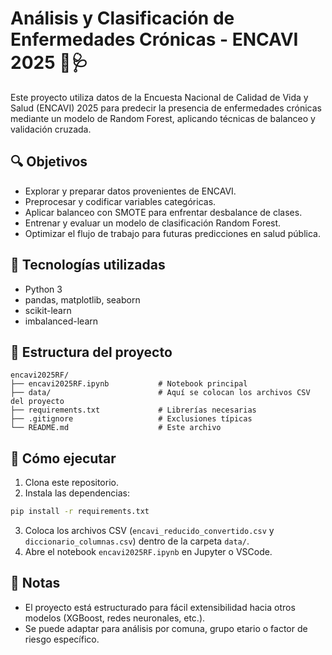 # Análisis y Clasificación de Enfermedades Crónicas - ENCAVI 2025 🧠🩺

Este proyecto utiliza datos de la Encuesta Nacional de Calidad de Vida y Salud (ENCAVI) 2025 para predecir la presencia de enfermedades crónicas mediante un modelo de Random Forest, aplicando técnicas de balanceo y validación cruzada.

## 🔍 Objetivos

- Explorar y preparar datos provenientes de ENCAVI.
- Preprocesar y codificar variables categóricas.
- Aplicar balanceo con SMOTE para enfrentar desbalance de clases.
- Entrenar y evaluar un modelo de clasificación Random Forest.
- Optimizar el flujo de trabajo para futuras predicciones en salud pública.

## 🧪 Tecnologías utilizadas

- Python 3
- pandas, matplotlib, seaborn
- scikit-learn
- imbalanced-learn

## 📁 Estructura del proyecto

```
encavi2025RF/
├── encavi2025RF.ipynb           # Notebook principal
├── data/                        # Aquí se colocan los archivos CSV del proyecto
├── requirements.txt             # Librerías necesarias
├── .gitignore                   # Exclusiones típicas
└── README.md                    # Este archivo
```

## 🚀 Cómo ejecutar

1. Clona este repositorio.
2. Instala las dependencias:

```bash
pip install -r requirements.txt
```

3. Coloca los archivos CSV (`encavi_reducido_convertido.csv` y `diccionario_columnas.csv`) dentro de la carpeta `data/`.
4. Abre el notebook `encavi2025RF.ipynb` en Jupyter o VSCode.

## 📌 Notas

- El proyecto está estructurado para fácil extensibilidad hacia otros modelos (XGBoost, redes neuronales, etc.).
- Se puede adaptar para análisis por comuna, grupo etario o factor de riesgo específico.
